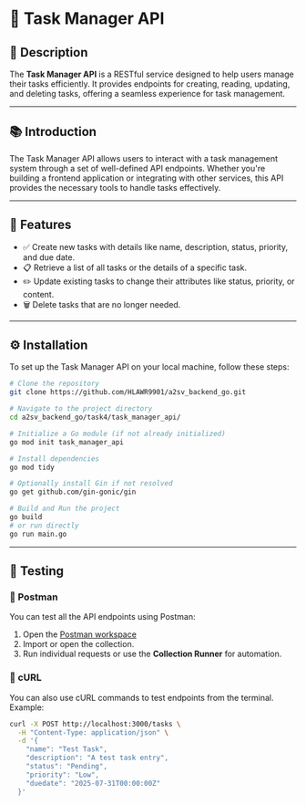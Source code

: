 # 📌 Task Manager API

## 📝 Description
The **Task Manager API** is a RESTful service designed to help users manage their tasks efficiently. It provides endpoints for creating, reading, updating, and deleting tasks, offering a seamless experience for task management.

---

## 📚 Introduction

The Task Manager API allows users to interact with a task management system through a set of well-defined API endpoints. Whether you're building a frontend application or integrating with other services, this API provides the necessary tools to handle tasks effectively.

---

## 🚀 Features

- ✅ Create new tasks with details like name, description, status, priority, and due date.
- 📋 Retrieve a list of all tasks or the details of a specific task.
- ✏️ Update existing tasks to change their attributes like status, priority, or content.
- 🗑️ Delete tasks that are no longer needed.

---

## ⚙️ Installation

To set up the Task Manager API on your local machine, follow these steps:

```bash
# Clone the repository
git clone https://github.com/HLAWR9901/a2sv_backend_go.git

# Navigate to the project directory
cd a2sv_backend_go/task4/task_manager_api/

# Initialize a Go module (if not already initialized)
go mod init task_manager_api

# Install dependencies
go mod tidy

# Optionally install Gin if not resolved
go get github.com/gin-gonic/gin

# Build and Run the project
go build
# or run directly
go run main.go
```
---

## 🧪 Testing

### 🔹 Postman
You can test all the API endpoints using Postman:

1. Open the [Postman workspace](https://www.postman.com/apeiron1/workspace/my-workspace/run/46807462-b0e308bf-8ee1-4913-839f-f91046e9beff)
2. Import or open the collection.
3. Run individual requests or use the **Collection Runner** for automation.

### 🔹 cURL
You can also use cURL commands to test endpoints from the terminal. Example:

```bash
curl -X POST http://localhost:3000/tasks \
  -H "Content-Type: application/json" \
  -d '{
    "name": "Test Task",
    "description": "A test task entry",
    "status": "Pending",
    "priority": "Low",
    "duedate": "2025-07-31T00:00:00Z"
  }'
